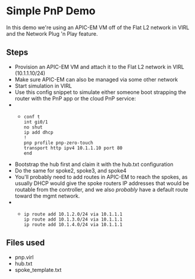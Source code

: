 # Simple PnP Demo
In this demo we're using an APIC-EM VM off of the Flat L2 network in VIRL and the Network Plug 'n Play feature.
## Steps
- Provision an APIC-EM VM and attach it to the Flat L2 network in VIRL (10.1.1.10/24)
- Make sure APIC-EM can also be managed via some other network
- Start simulation in VIRL
- Use this config snippet to simulate either someone boot strapping the router with the PnP app or the cloud PnP service:
- - ```
	conf t
	int gi0/1
	no shut
	ip add dhcp
	!
	pnp profile pnp-zero-touch 
	transport http ipv4 10.1.1.10 port 80
	end
- Bootstrap the hub first and claim it with the hub.txt configuration
- Do the same for spoke2, spoke3, and spoke4
- You'll probably need to add routes in APIC-EM to reach the spokes, as usually DHCP would give the spoke routers IP addresses that would be routable from the controller, and we also *probably* have a default route toward the mgmt network.
- - ```
	ip route add 10.1.2.0/24 via 10.1.1.1
	ip route add 10.1.3.0/24 via 10.1.1.1
	ip route add 10.1.4.0/24 via 10.1.1.1
## Files used
- pnp.virl
- hub.txt
- spoke_template.txt
